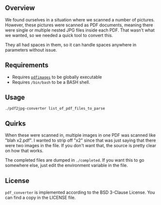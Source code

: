 ## Overview

We found ourselves in a situation where we scanned a number of pictures.
However, these pictures were scanned as PDF documents, meaning there were
single or multiple nested JPG files inside each PDF.  That wasn't what we
wanted, so we needed a quick tool to convert this.

They all had spaces in them, so it can handle spaces anywhere in parameters
without issue.

## Requirements

- Requires [`pdfimages`](https://en.wikipedia.org/wiki/Pdfimages) to be globally executable
- Requires `/bin/bash` to be a BASH shell.

## Usage

    ./pdf2jpg-converter list_of_pdf_files_to_parse

## Quirks

When these were scanned in, multiple images in one PDF was scanned like "blah
x2.pdf".  I wanted to strip off "x2" since that was just saying that there were
two images in the file.  If you don't want that, the source is pretty clear on
how that works.

The completed files are dumped in `./completed`.  If you want this to go
somewhere else, just edit the environment variable in the file.

## License

`pdf_converter` is implemented according to the BSD 3-Clause License.  You can
find a copy in the LICENSE file.
